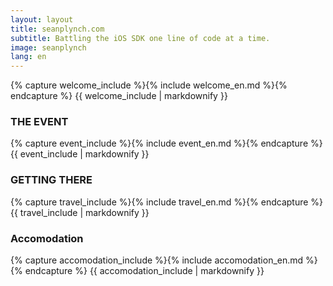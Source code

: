 ```yaml
---
layout: layout
title: seanplynch.com
subtitle: Battling the iOS SDK one line of code at a time.
image: seanplynch
lang: en
---
```


<div class="anchor" id="welcome"></div>

<section id="welcome_section">
{% capture welcome_include %}{% include welcome_en.md %}{% endcapture %}
{{ welcome_include | markdownify }}
</section>

<div class="anchor" id="event"></div>
<div class="content_background" id="event_background"></div>
<div class="heading_bg">
<h3 class="heading">THE EVENT </h3>
</div>
<section id="event_section">
{% capture event_include %}{% include event_en.md %}{% endcapture %}
{{ event_include | markdownify }}
</section>

<div class="anchor" id="travel"></div>
<div class="content_background" id="travel_background"></div>
<div class="heading_bg">
<h3 class="heading">GETTING THERE</h3>
</div>
<section id="travel_section">
{% capture travel_include %}{% include travel_en.md %}{% endcapture %}
{{ travel_include | markdownify }}
</section>

<div class="anchor" id="accomodation"></div>
<div class="content_background" id="accomodation_background"></div>
<div class="heading_bg">
<h3>Accomodation</h3>
</div>
<section id="accomodation_section">
{% capture accomodation_include %}{% include accomodation_en.md %}{% endcapture %}
{{ accomodation_include | markdownify }}
</section>
<!--
<div class="anchor" id="registry"></div>
<div class="parallax__group">
<div class="parallax__layer parallax__layer--base">
<h3>Registry</h3>

No gifts please.

<h4>Charity</h4>
Try one of these charities

Chiara's charity | Sean's Charity

<h4>If you must</h4>
You can send us something, here is a convenient Amazon List
</div>
<div class="parallax__layer parallax__layer--back blue"> registry Back </div>
</div>


<div class="anchor" id="rsvp"></div>
<div class="parallax__group">
<div class="parallax__layer parallax__layer--base">
<h3>RSVP</h3>
RSVP NOW!
</div>
<div class="parallax__layer parallax__layer--back red"> rsvp Back </div>
</div>


<div class="anchor" id="gallery"></div>
<div class="parallax__group">
<div class="parallax__layer parallax__layer--base">
<h3>Gallery</h3>

Cool pictures coming soon!
</div>
<div class="parallax__layer parallax__layer--back blue"> gallery Back </div>
</div>
-->


